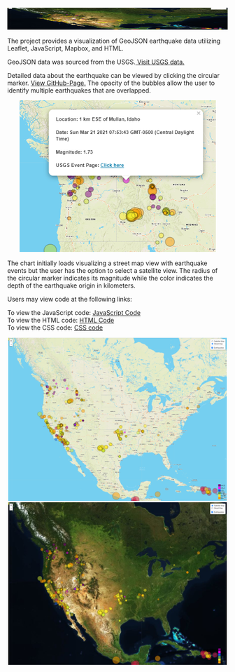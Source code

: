 
<html>
<p align="center"><img width="100%" height="50px" src="Images/satelliteMap.PNG"></p>            
<body>
<p>
The project provides a visualization of GeoJSON earthquake data utilizing Leaflet, JavaScript, Mapbox, and HTML.

GeoJSON data was sourced from the USGS.<a href="https://earthquake.usgs.gov/earthquakes/feed/v1.0/summary/all_week.geojson"> Visit USGS data.</a>

Detailed data about the earthquake can be viewed by clicking the circular marker.
<a href="https://danawoodruff.github.io/leaflet-challenge/">View GitHub-Page.</a> 
The opacity of the bubbles allow the user to identify multiple earthquakes that are overlapped.

<p align="center"><img width="449" height="auto" src="Images/popup.PNG">

The chart initially loads visualizing a street map view with earthquake events but the user has the option to select a satellite view.
The radius of the circular marker indicates its magnitude while the color indicates the depth of the earthquake origin in kilometers.

Users may view code at the following links:

To view the JavaScript code: [JavaScript Code](static/js/logic.js)<br>
To view the HTML code: [HTML Code](index.html)<br>
To view the CSS code: [CSS code](static/css/style.css)</p>

<p align="center"><img width="500" height="auto" src="Images/map.PNG"> <img width="500" height="auto" src="Images/satelliteMap.PNG"></p>
</body>
</html>

